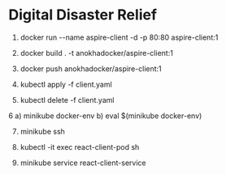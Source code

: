 # Digital Disaster Relief

1. docker run --name aspire-client -d -p 80:80 aspire-client:1

2. docker build . -t anokhadocker/aspire-client:1

3. docker push anokhadocker/aspire-client:1  

4. kubectl apply -f client.yaml

5. kubectl delete -f client.yaml

6 a) minikube docker-env  b) eval $(minikube docker-env)

7. minikube ssh

8. kubectl -it exec react-client-pod sh

9. minikube service react-client-service

